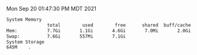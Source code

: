 Mon Sep 20 01:47:30 PM MDT 2021
```bash
System Memory
               total        used        free      shared  buff/cache   available
Mem:           7.7Gi       1.1Gi       4.6Gi       7.0Mi       2.0Gi       6.3Gi
Swap:          7.6Gi       557Mi       7.1Gi
System Storage
645M	.
```
```bash
